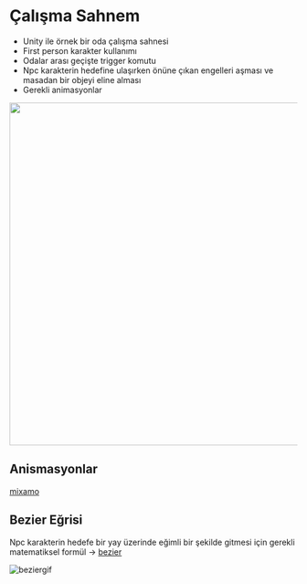 # Çalışma Sahnem
+ Unity ile örnek bir oda çalışma sahnesi
+ First person karakter kullanımı
+ Odalar arası geçişte trigger komutu
+ Npc karakterin hedefine ulaşırken önüne çıkan engelleri aşması ve masadan bir objeyi eline alması
+ Gerekli animasyonlar

  

<img src="https://media.giphy.com/media/kHbTNqKSlnY8YnDv14/giphy.gif" width="600"/>

## Anismasyonlar 
   [mixamo](https://www.mixamo.com/)
   
## Bezier Eğrisi
   Npc karakterin hedefe bir yay üzerinde eğimli bir şekilde gitmesi için gerekli matematiksel formül
   -> [bezier](https://tr.wikipedia.org/wiki/B%C3%A9zier_e%C4%9Frisi)
   
  ![beziergif](https://upload.wikimedia.org/wikipedia/commons/d/db/B%C3%A9zier_3_big.gif)
   

